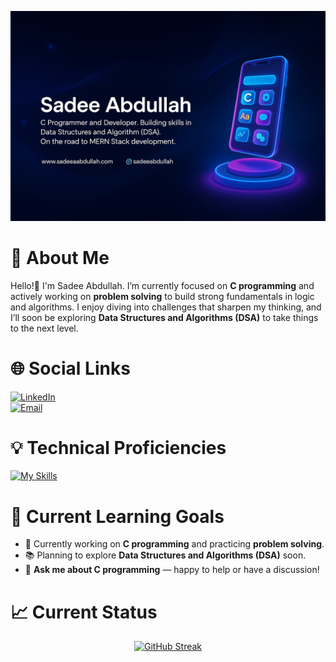 ![Alt text](https://github.com/sadeeabdullah/sadeeabdullah/blob/main/image/ChatGPT%20Image%20Apr%2014%2C%202025%2C%2007_18_33%20PM.png)

# 💬 About Me

Hello!👋 I'm Sadee Abdullah. I’m currently focused on **C programming** and actively working on **problem solving** to build strong fundamentals in logic and algorithms. I enjoy diving into challenges that sharpen my thinking, and I’ll soon be exploring **Data Structures and Algorithms (DSA)** to take things to the next level.

# 🌐 Social Links

[![LinkedIn](https://img.shields.io/badge/LinkedIn-0077B5?style=for-the-badge&logo=linkedin&logoColor=white)](https://bd.linkedin.com/in/sadeeabdullah)  
[![Email](https://img.shields.io/badge/Email-D14836?style=for-the-badge&logo=gmail&logoColor=white)](mailto:sadeeabdullah016@gmail.com)

# 💡 Technical Proficiencies
[![My Skills](https://skillicons.dev/icons?i=,html,css,tailwindcss,js,react,nodejs,express,mongodb,vscode,git,github,figma,c)](https://skillicons.dev)

# 🧠 Current Learning Goals
- 🔧 Currently working on **C programming** and practicing **problem solving**.
- 📚 Planning to explore **Data Structures and Algorithms (DSA)** soon.
- 💬 **Ask me about C programming** — happy to help or have a discussion!

# 📈 Current Status
<div align="center">

[![GitHub Streak](https://github-readme-streak-stats.herokuapp.com?user=sadeeabdullah&theme=highcontrast&hide_border=true&border_radius=15.3)](https://github.com/sadeeabdullah)
</div>
                                                                                                                                                                                                                                                                                                                                                                                                                                                                                                                                                                                                                                                                                                                                                                                                                                                                                                                                                                                                                                                                                                                                                                                                                                                                                                                                                                                                                                                                                                                                                                                                                                                                                                                                                                                                                                    
